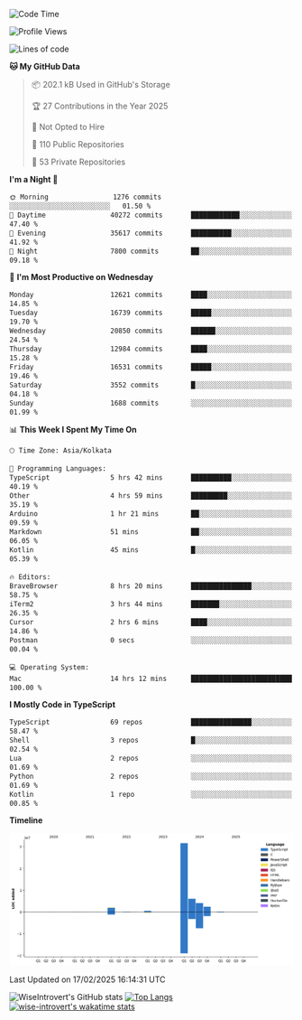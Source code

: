 <!--START_SECTION:waka-->
![Code Time](http://img.shields.io/badge/Code%20Time-2%2C215%20hrs%2015%20mins-blue)

![Profile Views](http://img.shields.io/badge/Profile%20Views-0-blue)

![Lines of code](https://img.shields.io/badge/From%20Hello%20World%20I%27ve%20Written-47.3%20million%20lines%20of%20code-blue)

**🐱 My GitHub Data** 

> 📦 202.1 kB Used in GitHub's Storage 
 > 
> 🏆 27 Contributions in the Year 2025
 > 
> 🚫 Not Opted to Hire
 > 
> 📜 110 Public Repositories 
 > 
> 🔑 53 Private Repositories 
 > 
**I'm a Night 🦉** 

```text
🌞 Morning                1276 commits        ░░░░░░░░░░░░░░░░░░░░░░░░░   01.50 % 
🌆 Daytime                40272 commits       ████████████░░░░░░░░░░░░░   47.40 % 
🌃 Evening                35617 commits       ██████████░░░░░░░░░░░░░░░   41.92 % 
🌙 Night                  7800 commits        ██░░░░░░░░░░░░░░░░░░░░░░░   09.18 % 
```
📅 **I'm Most Productive on Wednesday** 

```text
Monday                   12621 commits       ████░░░░░░░░░░░░░░░░░░░░░   14.85 % 
Tuesday                  16739 commits       █████░░░░░░░░░░░░░░░░░░░░   19.70 % 
Wednesday                20850 commits       ██████░░░░░░░░░░░░░░░░░░░   24.54 % 
Thursday                 12984 commits       ████░░░░░░░░░░░░░░░░░░░░░   15.28 % 
Friday                   16531 commits       █████░░░░░░░░░░░░░░░░░░░░   19.46 % 
Saturday                 3552 commits        █░░░░░░░░░░░░░░░░░░░░░░░░   04.18 % 
Sunday                   1688 commits        ░░░░░░░░░░░░░░░░░░░░░░░░░   01.99 % 
```


📊 **This Week I Spent My Time On** 

```text
🕑︎ Time Zone: Asia/Kolkata

💬 Programming Languages: 
TypeScript               5 hrs 42 mins       ██████████░░░░░░░░░░░░░░░   40.19 % 
Other                    4 hrs 59 mins       █████████░░░░░░░░░░░░░░░░   35.19 % 
Arduino                  1 hr 21 mins        ██░░░░░░░░░░░░░░░░░░░░░░░   09.59 % 
Markdown                 51 mins             ██░░░░░░░░░░░░░░░░░░░░░░░   06.05 % 
Kotlin                   45 mins             █░░░░░░░░░░░░░░░░░░░░░░░░   05.39 % 

🔥 Editors: 
BraveBrowser             8 hrs 20 mins       ███████████████░░░░░░░░░░   58.75 % 
iTerm2                   3 hrs 44 mins       ███████░░░░░░░░░░░░░░░░░░   26.35 % 
Cursor                   2 hrs 6 mins        ████░░░░░░░░░░░░░░░░░░░░░   14.86 % 
Postman                  0 secs              ░░░░░░░░░░░░░░░░░░░░░░░░░   00.04 % 

💻 Operating System: 
Mac                      14 hrs 12 mins      █████████████████████████   100.00 % 
```

**I Mostly Code in TypeScript** 

```text
TypeScript               69 repos            ███████████████░░░░░░░░░░   58.47 % 
Shell                    3 repos             █░░░░░░░░░░░░░░░░░░░░░░░░   02.54 % 
Lua                      2 repos             ░░░░░░░░░░░░░░░░░░░░░░░░░   01.69 % 
Python                   2 repos             ░░░░░░░░░░░░░░░░░░░░░░░░░   01.69 % 
Kotlin                   1 repo              ░░░░░░░░░░░░░░░░░░░░░░░░░   00.85 % 
```



**Timeline**

![Lines of Code chart](https://raw.githubusercontent.com/wise-introvert/wise-introvert/master/assets/bar_graph.png)


 Last Updated on 17/02/2025 16:14:31 UTC
<!--END_SECTION:waka-->

![WiseIntrovert's GitHub stats](https://github-readme-stats.vercel.app/api?username=wise-introvert&count_private=true&show_icons=true)
[![Top Langs](https://github-readme-stats.vercel.app/api/top-langs/?username=wise-introvert&langs_count=10)](https://github.com/anuraghazra/github-readme-stats)
[![wise-introvert's wakatime stats](https://github-readme-stats.vercel.app/api/wakatime?username=wiseintrovert)](https://github.com/anuraghazra/github-readme-stats)
